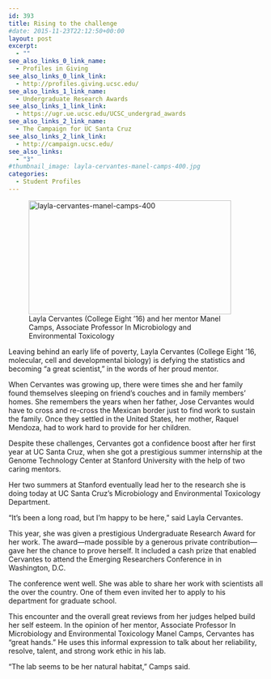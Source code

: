 ```yaml
---
id: 393
title: Rising to the challenge
#date: 2015-11-23T22:12:50+00:00
layout: post
excerpt:
  - ""
see_also_links_0_link_name:
  - Profiles in Giving
see_also_links_0_link_link:
  - http://profiles.giving.ucsc.edu/
see_also_links_1_link_name:
  - Undergraduate Research Awards
see_also_links_1_link_link:
  - https://ugr.ue.ucsc.edu/UCSC_undergrad_awards
see_also_links_2_link_name:
  - The Campaign for UC Santa Cruz
see_also_links_2_link_link:
  - http://campaign.ucsc.edu/
see_also_links:
  - "3"
#thumbnail_image: layla-cervantes-manel-camps-400.jpg
categories:
  - Student Profiles
---
```

<figure id="attachment_394" style="width: 400px" class="wp-caption alignright"><img class="size-full wp-image-394" src="http://live-ucsc-giving.pantheonsite.io/wp-content/uploads/2017/08/layla-cervantes-manel-camps-400.jpg" alt="layla-cervantes-manel-camps-400" width="400" height="225" srcset="https://ucsc-giving.lndo.site/wp-content/uploads/2017/08/layla-cervantes-manel-camps-400.jpg 400w, https://ucsc-giving.lndo.site/wp-content/uploads/2017/08/layla-cervantes-manel-camps-400-300x169.jpg 300w" sizes="(max-width: 400px) 100vw, 400px" /><figcaption class="wp-caption-text">Layla Cervantes (College Eight ’16) and her mentor Manel Camps, Associate Professor In Microbiology and Environmental Toxicology</figcaption></figure> 

Leaving behind an early life of poverty, Layla Cervantes (College Eight ’16, molecular, cell and developmental biology) is defying the statistics and becoming “a great scientist,” in the words of her proud mentor.

When Cervantes was growing up, there were times she and her family found themselves sleeping on friend’s couches and in family members’ homes. She remembers the years when her father, Jose Cervantes would have to cross and re-cross the Mexican border just to find work to sustain the family. Once they settled in the United States, her mother, Raquel Mendoza, had to work hard to provide for her children.

Despite these challenges, Cervantes got a confidence boost after her first year at UC Santa Cruz, when she got a prestigious summer internship at the Genome Technology Center at Stanford University with the help of two caring mentors.

Her two summers at Stanford eventually lead her to the research she is doing today at UC Santa Cruz’s Microbiology and Environmental Toxicology Department.

“It’s been a long road, but I’m happy to be here,” said Layla Cervantes.

This year, she was given a prestigious Undergraduate Research Award for her work. The award—made possible by a generous private contribution—gave her the chance to prove herself. It included a cash prize that enabled Cervantes to attend the Emerging Researchers Conference in in Washington, D.C.

The conference went well. She was able to share her work with scientists all the over the country. One of them even invited her to apply to his department for graduate school.

This encounter and the overall great reviews from her judges helped build her self esteem. In the opinion of her mentor, Associate Professor In Microbiology and Environmental Toxicology Manel Camps, Cervantes has “great hands.” He uses this informal expression to talk about her reliability, resolve, talent, and strong work ethic in his lab.

“The lab seems to be her natural habitat,” Camps said.